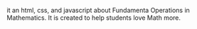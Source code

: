 it an html, css, and javascript about Fundamenta Operations in Mathematics. It is created to help students love Math more.
